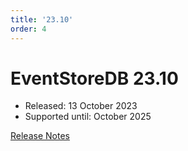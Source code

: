 ```yaml
---
title: '23.10'
order: 4
---
```


# EventStoreDB 23.10

* Released: 13 October 2023
* Supported until: October 2025

[Release Notes](https://docs.kurrent.io/server/v23.10/release-schedule/release-notes)
